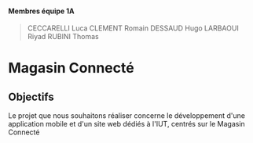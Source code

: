 #### Membres équipe 1A
> CECCARELLI Luca
> CLEMENT Romain
> DESSAUD Hugo
> LARBAOUI Riyad
> RUBINI Thomas

# Magasin Connecté
## Objectifs
Le projet que nous souhaitons réaliser concerne le développement d'une application mobile et d'un site web dédiés à l'IUT, centrés sur le Magasin Connecté